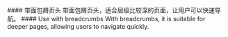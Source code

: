 <cn>
#### 带面包屑页头
带面包屑页头，适合层级比较深的页面，让用户可以快速导航。
</cn>

<us>
#### Use with breadcrumbs
With breadcrumbs, it is suitable for deeper pages, allowing users to navigate quickly.
</us>
